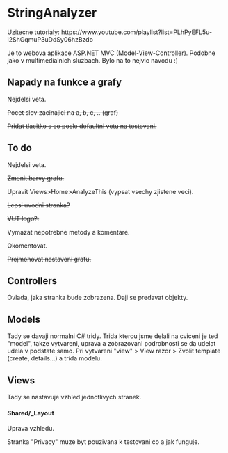 # StringAnalyzer

<p>Uzitecne tutorialy: https://www.youtube.com/playlist?list=PLhPyEFL5u-i2ShGqmuP3uDdSy06hzBzdo <p>
<p>Je to webova aplikace ASP.NET MVC (Model-View-Controller). Podobne jako v multimedialnich sluzbach. Bylo na to nejvic navodu :) </p>

<h2>Napady na funkce a grafy</h2>
<p>Nejdelsi veta.</p>
<p><del>Pocet slov zacinajici na a, b, c, .. (graf)</del></p>
<p><del>Pridat tlacitko s co posle defaultni vetu na testovani.</del></p>

<h2>To do</h2>
<p>Nejdelsi veta.</p>
<p><del>Zmenit barvy grafu.</del></p>
<p>Upravit Views>Home>AnalyzeThis (vypsat vsechy zjistene veci).</p>
<p><del>Lepsi uvodni stranka?</del></p>
<p><del>VUT logo?.</del></p>
<p>Vymazat nepotrebne metody a komentare.</p>
<p>Okomentovat.</p>
<p><del>Prejmenovat nastaveni grafu. </del></p>






<h2>Controllers</h2>
<p>Ovlada, jaka stranka bude zobrazena. Daji se predavat objekty.</p>

<h2>Models</h2>
<p>Tady se davaji normalni C# tridy. Trida kterou jsme delali na cviceni je ted "model", takze vytvareni, uprava a zobrazovani podrobnosti se da udelat udela v podstate samo. Pri vytvareni "view" > View razor > Zvolit template (create, details...) a trida modelu.</p>


<h2>Views</h2>
<p>Tady se nastavuje vzhled jednotlivych stranek.</p>

<h4>Shared/_Layout</h4>
<p>Uprava vzhledu.</p>
<p>Stranka "Privacy" muze byt pouzivana k testovani co a jak funguje.</p>
